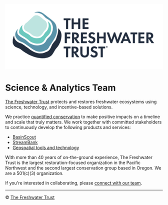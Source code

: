 ![The Freshwater Trust](https://github.com/thefreshwatertrust/.github/blob/main/images/tft-logo-stacked.png) 

# Science & Analytics Team

[The Freshwater Trust](https://thefreshwatertrust.org) protects and restores freshwater ecosystems using science, technology, and incentive-based solutions. 

We practice [quantified conservation](https://www.thefreshwatertrust.org/about-us/) to make positive impacts on a timeline and scale that truly matters.  We work together with committed stakeholders to continuously develop the following products and services: 

- [BasinScout](https://github.com/thefreshwatertrust/.github/blob/main/profile/basinscout.md)
- [StreamBank](https://github.com/thefreshwatertrust/.github/blob/main/profile/streambank.md)
- [Geospatial tools and technology](https://github.com/thefreshwatertrust/.github/blob/main/profile/tools.md)

With more than 40 years of on-the-ground experience, The Freshwater Trust is the largest restoration-focused organization in the Pacific Northwest and the second largest conservation group based in Oregon.  We are a 501(c)(3) organization.

If you're interested in collaborating, please [connect with our team](https://github.com/thefreshwatertrust/.github/blob/main/profile/welcome.md).

----

:copyright: [The Freshwater Trust](https://github.com/thefreshwatertrust/.github/blob/main/profile/README.md)
